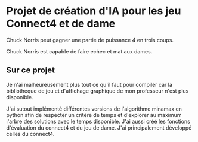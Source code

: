 # Projet de création d'IA pour les jeu Connect4 et de dame

Chuck Norris peut gagner une partie de puissance 4 en trois coups.

Chuck Norris est capable de faire echec et mat aux dames.

## Sur ce projet

Je n'ai malheureusement plus tout ce qu'il faut pour compiler car la bibliotheque de jeu et d'affichage graphique de mon professeur n'est plus disponible.

J'ai sutout implémenté différentes versions de l'algorithme minamax en python afin de respecter un critère de temps et d'explorer au maximum l'arbre des solutions avec le temps disponible. J'ai aussi créé les fonctions d'évaluation du connect4 et du jeu de dame.
J'ai principalement développé celles du connect4.

